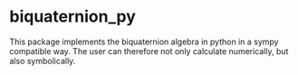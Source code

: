 # biquaternion_py

This package implements the biquaternion algebra in python in a sympy compatible way.
The user can therefore not only calculate numerically, but also symbolically.
